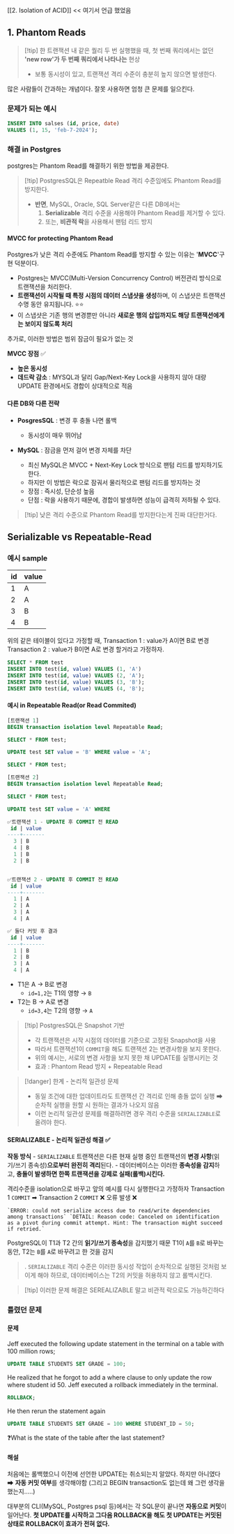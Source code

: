 [[2. Isolation of ACID]] << 여기서 언급 했었음 


## 1.  Phantom Reads
>[!tip] 한 트랜잭션 내 같은 퀄리 두 번 실행했을 때, 첫 번째 쿼리에서는 없던 **'new row'가 두 번째 쿼리에서 나타나는** 현상 
>- 보통 동시성이 있고, 트랜잭션 격리 수준이 충분히 높지 않으면 발생한다.


많은 사람들이 간과하는 개념이다. 잘못 사용하면 엄청 큰 문제를 일으킨다.

### 문제가 되는 예시 



```SQL
INSERT INTO salses (id, price, date) 
VALUES (1, 15, 'feb-7-2024');
```

### 해결 in Postgres
postgres는 Phantom Read를 해결하기 위한 방법을 제공한다.

>[!tip] PostgresSQL은 Repeatble Read 격리 수준임에도 Phantom Read를 방지한다.
>- **반면**, MySQL, Oracle, SQL Server같은 다른 DB에서는 
>	1. **Serializable** 격리 수준을 사용해야 Phantom Read를 제거할 수 있다.
>	2. 또는, **비관적 락**을 사용해서 팬텀 리드 방지 

#### MVCC for protecting Phantom Read 
Postgres가 낮은 격리 수준에도 Phantom Read를 방지할 수 있는 이유는 '**MVCC**'구현 덕분이다.
- Postgres는 MVCC(Multi-Version Concurrency Control) 버전관리 방식으로 트랜잭션을 처리한다. 
- **트랜잭션이 시작될 때 특정 시점의 데이터 스냅샷을 생성**하며, 이 스냅샷은 트랜잭션 수명 동안 유지됩니다.  ⭐⭐
- 이 스냅샷은 기존 행의 변경뿐만 아니라 **새로운 행의 삽입까지도 해당 트랜잭션에게는 보이지 않도록 처리**

추가로, 이러한 방법은 범위 잠금이 필요가 없는 것 

**MVCC 장점** ✅
- **높은 동시성** 
- **데드락 감소** : MYSQL과 달리 Gap/Next-Key Lock을 사용하지 않아 대량 UPDATE 환경에서도 경합이 상대적으로 적음 


#### 다른 DB와 다른 전략 

- **PosgresSQL** : 변경 후 충돌 나면 롤백 
	- 동시성이 매우 뛰어남

- **MySQL** : 잠금을 먼저 걸어 변경 자체를 차단 
	- 최신 MySQL은 MVCC + Next-Key Lock 방식으로 팬텀 리드를 방지하기도 한다.
	- 하지만 이 방법은 락으로 잠궈서 물리적으로 팬텀 리드를 방지하는 것 
	- 장점 : 즉시성, 단순성 높음 
	- 단점 : 락을 사용하기 때문에, 경합이 발생하면 성능이 급격히 저하될 수 있다.


>[!tip] 낮은 격리 수준으로 Phantom Read를 방지한다는게 진짜 대단한거다.


## Serializable vs Repeatable-Read


### 예시 sample

| id  | value |
| --- | ----- |
| 1   | A     |
| 2   | A     |
| 3   | B     |
| 4   | B     |
위의 같은 테이블이 있다고 가정할 때, 
Transaction 1 : value가 A이면 B로 변경
Transaction 2 : value가 B이면 A로 변경
할거라고 가정하자.

```SQL
SELECT * FROM test
INSERT INTO test(id, value) VALUES (1, 'A')
INSERT INTO test(id, value) VALUES (2, 'A');
INSERT INTO test(id, value) VALUES (3, 'B');
INSERT INTO test(id, value) VALUES (4, 'B');
```

#### 예시 in Repeatable Read(or Read Commited)

```SQL
[트랜잭션 1]
BEGIN transaction isolation level Repeatable Read;

SELECT * FROM test;

UPDATE test SET value = 'B' WHERE value = 'A';

SELECT * FROM test;

[트랜잭션 2]
BEGIN transaction isolation level Repeatable Read;

SELECT * FROM test;

UPDATE test SET value = 'A' WHERE
```


```SQL 
✅트랜잭션 1 - UPDATE 후 COMMIT 전 READ
 id | value 
----+-------
  3 | B
  4 | B
  1 | B
  2 | B


✅트랜잭션 2 - UPDATE 후 COMMIT 전 READ 
 id | value 
----+-------
  1 | A
  2 | A
  3 | A
  4 | A

✅ 둘다 커밋 후 결과 
 id | value 
----+-------
  1 | B
  2 | B
  3 | A
  4 | A
```
- T1은 A → B로 변경
	- `id=1,2`는 T1의 영향 → `B`
- T2는 B → A로 변경
	- `id=3,4`는 T2의 영향 → `A`

>[!tip] PostgresSQL은 Snapshot 기반 
>- 각 트랜잭션은 시작 시점의 데이터를 기준으로 고정된 Snapshot을 사용
>- 따라서 트랜잭션1이 `COMMIT`을 해도 트랜잭션 2는 변경사항을 보지 못한다.
>- 위의 예시는, 서로의 변경 사항을 보지 못한 채 UPDATE를 실행시키는 것 
>- 효과 : Phantom Read 방지 + Repeatable Read 

>[!danger] 한계 - 논리적 일관성 문제 
>- 동일 조건에 대한 업데이트라도 트랜잭션 간 격리로 인해 충돌 없이 실행 ➡ 순차적 실행을 원할 시 원하는 결과가 나오지 않음 
>- 이런 논리적 일관성 문제를 해결하려면 경우 격리 수준을 `SERIALIZABLE`로 올려야 한다.


#### SERIALIZABLE - 논리적 일관성 해결 ✅
**작동 방식**
	- `SERIALIZABLE` 트랜잭션은 다른 현재 실행 중인 트랜잭션의 **변경 사항**(읽기/쓰기 종속성)**으로부터 완전히 격리**된다. 
	- 데이터베이스는 이러한 **종속성을 감지**하고, **충돌이 발생하면 한쪽 트랜잭션을 강제로 실패(롤백)시킨다.**

격리수준을 isolation으로 바꾸고 앞의 예시를 다시 실행한다고 가정하자
Transaction 1 `COMMIT` ➡ Transaction 2 `COMMIT`  ❌ 오류 발생 ❌
```TERMINAL
`ERROR: could not serialize access due to read/write dependencies among transactions` `DETAIL: Reason code: Canceled on identification as a pivot during commit attempt. Hint: The transaction might succeed if retried.`
```
PostgreSQL이 T1과 T2 간의 **읽기/쓰기 종속성**을 감지했기 때문
T1이 `A`를 `B`로 바꾸는 동안, T2는 `B`를 `A`로 바꾸려고 한 것을 감지 
> . `SERIALIZABLE` 격리 수준은 이러한 동시성 작업이 순차적으로 실행된 것처럼 보이게 해야 하므로, 데이터베이스는 T2의 커밋을 허용하지 않고 롤백시킨다.



>[!tip] 이러한 문제 해결은 SEREALIZABLE 말고 비관적 락으로도 가능하긴하다



### 틀렸던 문제

#### 문제 
Jeff executed the following update statement in the terminal on a table with 100 million rows;
```SQL
UPDATE TABLE STUDENTS SET GRADE = 100;
```

He realized that he forgot to add a where clause to only update the row where student id 50. Jeff executed a rollback immediately in the terminal.
```SQL
ROLLBACK;
```
He then rerun the statement again
```SQL
UPDATE TABLE STUDENTS SET GRADE = 100 WHERE STUDENT_ID = 50;
```
❓What is the state of the table after the last statement?

#### 해설 
처음에는 롤백했으니 이전에 선언한 UPDATE는 취소되는지 알았다.
하지만 아니였다 ➡ **자동 커밋 여부**를 생각해야함 
(그리고 BEGIN transaction도 없는데 왜 그런 생각을 했는지.....)

대부분의 CLI(MySQL, Postgres psql 등)에서는 각 SQL문이 끝나면 **자동으로 커밋**이 일어난다.
**첫 UPDATE를 시작하고 그다음 ROLLBACK을 해도 첫 UPDATE는 커밋된 상태로 ROLLBACK이 효과가 전혀 없다.**

